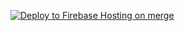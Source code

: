 [![Deploy to Firebase Hosting on merge](https://github.com/adisakamornsak/pea-sports3north/actions/workflows/firebase-hosting-merge.yml/badge.svg)](https://github.com/adisakamornsak/pea-sports3north/actions/workflows/firebase-hosting-merge.yml)
